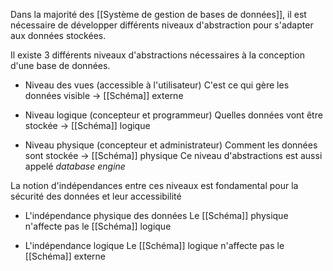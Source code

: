 Dans la majorité des [[Système de gestion de bases de données]], il est nécessaire de développer différents niveaux d'abstraction pour s'adapter aux données stockées.

Il existe 3 différents niveaux d'abstractions nécessaires à la conception d'une base de données.

- Niveau des vues (accessible à l'utilisateur)
		C'est ce qui gère les données visible -> [[Schéma]] externe

- Niveau logique (concepteur et programmeur)
		Quelles données vont être stockée -> [[Schéma]] logique

- Niveau physique (concepteur et administrateur)
		Comment les données sont stockée -> [[Schéma]] physique
		Ce niveau d'abstractions est aussi appelé _database engine_

La notion d'indépendances entre ces niveaux est fondamental pour la sécurité des données et leur accessibilité

- L'indépendance physique des données
		Le [[Schéma]] physique n'affecte pas le [[Schéma]] logique

- L'indépendance logique
		Le [[Schéma]] logique n'affecte pas le [[Schéma]] externe